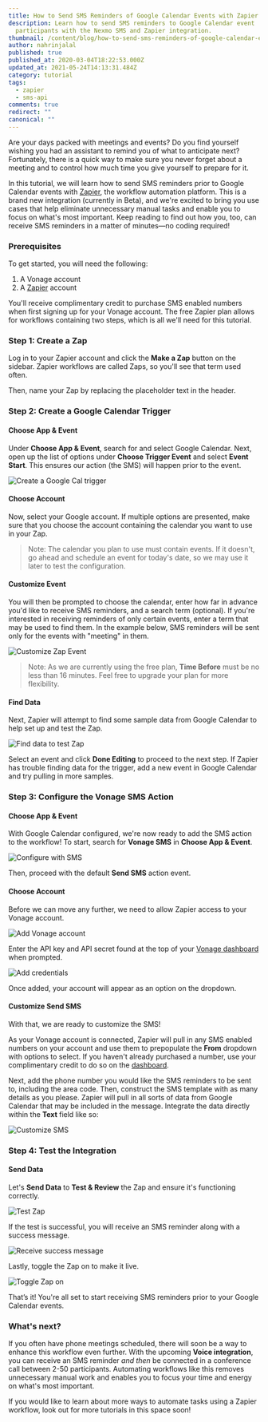```yaml
---
title: How to Send SMS Reminders of Google Calendar Events with Zapier
description: Learn how to send SMS reminders to Google Calendar event
  participants with the Nexmo SMS and Zapier integration.
thumbnail: /content/blog/how-to-send-sms-reminders-of-google-calendar-events-with-zapier-dr/E_Google-Calendar-Reminders_1200x600.png
author: nahrinjalal
published: true
published_at: 2020-03-04T18:22:53.000Z
updated_at: 2021-05-24T14:13:31.484Z
category: tutorial
tags:
  - zapier
  - sms-api
comments: true
redirect: ""
canonical: ""
---
```

Are your days packed with meetings and events? Do you find yourself wishing you had an assistant to remind you of what to anticipate next? Fortunately, there is a quick way to make sure you never forget about a meeting and to control how much time you give yourself to prepare for it.

In this tutorial, we will learn how to send SMS reminders prior to Google Calendar events with [Zapier](https://zapier.com/home), the workflow automation platform. This is a brand new integration (currently in Beta), and we're excited to bring you use cases that help eliminate unnecessary manual tasks and enable you to focus on what's most important. Keep reading to find out how you, too, can receive SMS reminders in a matter of minutes—no coding required!

### Prerequisites

To get started, you will need the following:

1. A Vonage account
2. A [Zapier](https://zapier.com/home) account

You'll receive complimentary credit to purchase SMS enabled numbers when first signing up for your Vonage account. The free Zapier plan allows for workflows containing two steps, which is all we'll need for this tutorial.

<sign-up></sign-up>

### Step 1: Create a Zap

Log in to your Zapier account and click the **Make a Zap** button on the sidebar. Zapier workflows are called Zaps, so you'll see that term used often.

Then, name your Zap by replacing the placeholder text in the header.

### Step 2: Create a Google Calendar Trigger

#### Choose App & Event

Under **Choose App & Event**, search for and select Google Calendar. Next, open up the list of options under **Choose Trigger Event** and select **Event Start**. This ensures our action (the SMS) will happen prior to the event.



![Create a Google Cal trigger](/content/blog/how-to-send-sms-reminders-of-google-calendar-events-with-zapier/zap1.png)

#### Choose Account

Now, select your Google account. If multiple options are presented, make sure that you choose the account containing the calendar you want to use in your Zap.

> Note: The calendar you plan to use must contain events. If it doesn't, go ahead and schedule an event for today's date, so we may use it later to test the configuration.

#### Customize Event

You will then be prompted to choose the calendar, enter how far in advance you'd like to receive SMS reminders, and a search term (optional). If you're interested in receiving reminders of only certain events, enter a term that may be used to find them. In the example below, SMS reminders will be sent only for the events with "meeting" in them.

![Customize Zap Event](/content/blog/how-to-send-sms-reminders-of-google-calendar-events-with-zapier/zap2.png)

> Note: As we are currently using the free plan, **Time Before** must be no less than 16 minutes. Feel free to upgrade your plan for more flexibility.

#### Find Data

Next, Zapier will attempt to find some sample data from Google Calendar to help set up and test the Zap.



![Find data to test Zap](/content/blog/how-to-send-sms-reminders-of-google-calendar-events-with-zapier/zap-data.png)

Select an event and click **Done Editing** to proceed to the next step. If Zapier has trouble finding data for the trigger, add a new event in Google Calendar and try pulling in more samples.

### Step 3: Configure the Vonage SMS Action

#### Choose App & Event

With Google Calendar configured, we're now ready to add the SMS action to the workflow! To start, search for **Vonage SMS** in **Choose App & Event**.



![Configure with SMS](/content/blog/how-to-send-sms-reminders-of-google-calendar-events-with-zapier/choose-nexmo.png)

Then, proceed with the default **Send SMS** action event.

#### Choose Account

Before we can move any further, we need to allow Zapier access to your Vonage account.



![Add Vonage account](/content/blog/how-to-send-sms-reminders-of-google-calendar-events-with-zapier/nexmo-account.png)

Enter the API key and API secret found at the top of your [Vonage dashboard](https://dashboard.nexmo.com) when prompted.



![Add credentials](/content/blog/how-to-send-sms-reminders-of-google-calendar-events-with-zapier/nexmo-prompt.png)

Once added, your account will appear as an option on the dropdown.

#### Customize Send SMS

With that, we are ready to customize the SMS!

As your Vonage account is connected, Zapier will pull in any SMS enabled numbers on your account and use them to prepopulate the **From** dropdown with options to select. If you haven't already purchased a number, use your complimentary credit to do so on the [dashboard](https://dashboard.nexmo.com).

Next, add the phone number you would like the SMS reminders to be sent to, including the area code. Then, construct the SMS template with as many details as you please. Zapier will pull in all sorts of data from Google Calendar that may be included in the message. Integrate the data directly within the **Text** field like so:



![Customize SMS](/content/blog/how-to-send-sms-reminders-of-google-calendar-events-with-zapier/customize-sms.png)

### Step 4: Test the Integration

#### Send Data

Let's **Send Data** to **Test & Review** the Zap and ensure it's functioning correctly.



![Test Zap](/content/blog/how-to-send-sms-reminders-of-google-calendar-events-with-zapier/final-test.png)

If the test is successful, you will receive an SMS reminder along with a success message.



![Receive success message](/content/blog/how-to-send-sms-reminders-of-google-calendar-events-with-zapier/success-zap.png)

Lastly, toggle the Zap on to make it live.



![Toggle Zap on](/content/blog/how-to-send-sms-reminders-of-google-calendar-events-with-zapier/final-zap.png)

That’s it! You're all set to start receiving SMS reminders prior to your Google Calendar events.

### What's next?

If you often have phone meetings scheduled, there will soon be a way to enhance this workflow even further. With the upcoming **Voice integration**, you can receive an SMS reminder *and then* be connected in a conference call between 2-50 participants. Automating workflows like this removes unnecessary manual work and enables you to focus your time and energy on what's most important.

If you would like to learn about more ways to automate tasks using a Zapier workflow, look out for more tutorials in this space soon!